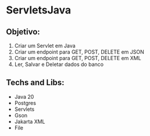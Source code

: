 # ServletsJava

## Objetivo:
1. Criar um Servlet em Java
2. Criar um endpoint para GET, POST, DELETE em JSON
3. Criar um endpoint para GET, POST, DELETE em XML
4. Ler, Salvar e Deletar dados do banco


## Techs and Libs:
* Java 20
* Postgres
* Servlets
* Gson
* Jakarta XML
* File